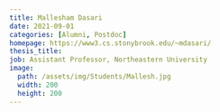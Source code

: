 ```yaml
---
title: Mallesham Dasari
date: 2021-09-01
categories: [Alumni, Postdoc]
homepage: https://www3.cs.stonybrook.edu/~mdasari/
thesis_title: 
job: Assistant Professor, Northeastern University
image:
  path: /assets/img/Students/Mallesh.jpg
  width: 200
  height: 200
---
```


